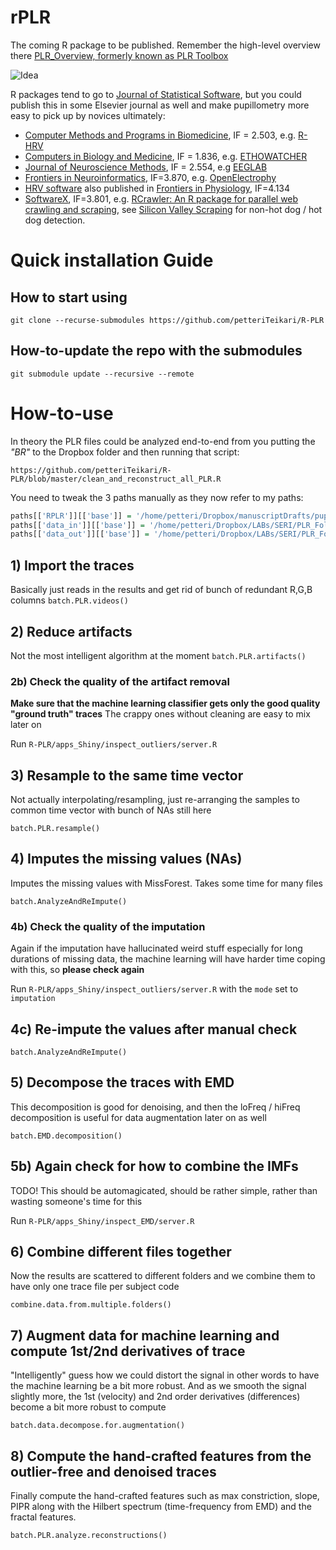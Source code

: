# rPLR

The coming R package to be published. Remember the high-level overview there [PLR_Overview, formerly known as PLR Toolbox](https://github.com/petteriTeikari/PLR_Overview)

![Idea](https://github.com/petteriTeikari/rPLR/blob/master/documentation/images/scheme.png "Idea")

R packages tend to go to [Journal of Statistical Software](https://github.com/petteriTeikari/PLR_Overview), but you could publish this in some Elsevier journal as well and make pupillometry more easy to pick up by novices ultimately:

* [Computer Methods and Programs in Biomedicine](https://www.journals.elsevier.com/computer-methods-and-programs-in-biomedicine), IF = 2.503, e.g. [R-HRV](http://rhrv.r-forge.r-project.org/publications.html)
* [Computers in Biology and Medicine](https://www.journals.elsevier.com/computers-in-biology-and-medicine), IF = 1.836, e.g. [ETHOWATCHER](https://www.journals.elsevier.com/computers-in-biology-and-medicine/most-downloaded-articles)
* [Journal of Neuroscience Methods](https://www.journals.elsevier.com/journal-of-neuroscience-methods/), IF = 2.554, e.g [EEGLAB](https://doi.org/10.1016/j.jneumeth.2003.10.009)
* [Frontiers in Neuroinformatics](https://www.frontiersin.org/journals/neuroinformatics), IF=3.870, e.g. [OpenElectrophy](https://www.frontiersin.org/journals/neuroinformatics#articles)
* [HRV software](https://doi.org/10.3389/fphys.2016.00557) also published in [Frontiers in Physiology](https://www.frontiersin.org/journals/physiology), IF=4.134
* [SoftwareX](https://www.elsevier.com/about/press-releases/research-and-journals/elsevier-announces-the-launch-of-softwarex), IF=3.801, e.g. [RCrawler: An R package for parallel web crawling and scraping](https://doi.org/10.1016/j.softx.2017.04.004), see [Silicon Valley Scraping](https://youtu.be/FNyi3nAuLb0?t=2m10s) for non-hot dog / hot dog detection.

# Quick installation Guide

## How to start using

`git clone --recurse-submodules https://github.com/petteriTeikari/R-PLR`

## How-to-update the repo with the submodules

`git submodule update --recursive --remote`
 
# How-to-use

In theory the PLR files could be analyzed end-to-end from you putting the _"BR"_ to the Dropbox folder and then running that script:

`https://github.com/petteriTeikari/R-PLR/blob/master/clean_and_reconstruct_all_PLR.R`

You need to tweak the 3 paths manually as they now refer to my paths:

```R
paths[['RPLR']][['base']] = '/home/petteri/Dropbox/manuscriptDrafts/pupilArtifactsConditioning/PLR_CODE/R-PLR'
paths[['data_in']][['base']] = '/home/petteri/Dropbox/LABs/SERI/PLR_Folder/DATA'
paths[['data_out']][['base']] = '/home/petteri/Dropbox/LABs/SERI/PLR_Folder/DATA_OUT'
```

## 1) Import the traces

Basically just reads in the results and get rid of bunch of redundant R,G,B columns
`batch.PLR.videos()`

## 2) Reduce artifacts

Not the most intelligent algorithm at the moment
`batch.PLR.artifacts()`

### 2b) Check the quality of the artifact removal

**Make sure that the machine learning classifier gets only the good quality "ground truth" traces** The crappy ones without cleaning are easy to mix later on 

Run `R-PLR/apps_Shiny/inspect_outliers/server.R`

## 3) Resample to the same time vector

Not actually interpolating/resampling, just re-arranging the samples to common time vector with bunch of NAs still here

`batch.PLR.resample()`

## 4) Imputes the missing values (NAs)

Imputes the missing values with MissForest. Takes some time for many files

`batch.AnalyzeAndReImpute()`

### 4b) Check the quality of the imputation

Again if the imputation have hallucinated weird stuff especially for long durations of missing data, the machine learning will have harder time coping with this, so **please check again**

Run `R-PLR/apps_Shiny/inspect_outliers/server.R` with the `mode` set to `imputation`

## 4c) Re-impute the values after manual check

`batch.AnalyzeAndReImpute()`

## 5) Decompose the traces with EMD 

This decomposition is good for denoising, and then the loFreq / hiFreq decomposition is useful for data augmentation later on as well 

`batch.EMD.decomposition()`

## 5b) Again check for how to combine the IMFs

TODO! This should be automagicated, should be rather simple, rather than wasting someone's time for this

Run `R-PLR/apps_Shiny/inspect_EMD/server.R`

## 6) Combine different files together

Now the results are scattered to different folders and we combine them to have only one trace file per subject code

`combine.data.from.multiple.folders()`

## 7) Augment data for machine learning and compute 1st/2nd derivatives of trace

"Intelligently" guess how we could distort the signal in other words to have the machine learning be a bit more robust. And as we smooth the signal slightly more, the 1st (velocity) and 2nd order derivatives (differences) become a bit more robust to compute

`batch.data.decompose.for.augmentation()`

## 8) Compute the hand-crafted features from the outlier-free and denoised traces

Finally compute the hand-crafted features such as max constriction, slope, PIPR along with the Hilbert spectrum (time-frequency from EMD) and the fractal features.

`batch.PLR.analyze.reconstructions()`
